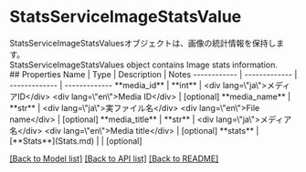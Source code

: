 # StatsServiceImageStatsValue

<div lang=\"ja\">StatsServiceImageStatsValuesオブジェクトは、画像の統計情報を保持します。</div> <div lang=\"en\">StatsServiceImageStatsValues object contains Image stats information.</div> 
## Properties
Name | Type | Description | Notes
------------ | ------------- | ------------- | -------------
**media_id** | **int** | &lt;div lang&#x3D;\&quot;ja\&quot;&gt;メディアID&lt;/div&gt; &lt;div lang&#x3D;\&quot;en\&quot;&gt;Media ID&lt;/div&gt;  | [optional] 
**media_name** | **str** | &lt;div lang&#x3D;\&quot;ja\&quot;&gt;実ファイル名&lt;/div&gt; &lt;div lang&#x3D;\&quot;en\&quot;&gt;File name&lt;/div&gt;  | [optional] 
**media_title** | **str** | &lt;div lang&#x3D;\&quot;ja\&quot;&gt;メディア名&lt;/div&gt; &lt;div lang&#x3D;\&quot;en\&quot;&gt;Media title&lt;/div&gt;  | [optional] 
**stats** | [**Stats**](Stats.md) |  | [optional] 

[[Back to Model list]](../README.md#documentation-for-models) [[Back to API list]](../README.md#documentation-for-api-endpoints) [[Back to README]](../README.md)


